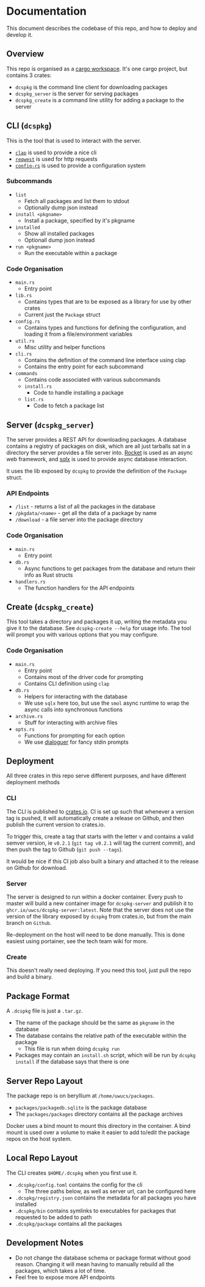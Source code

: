 # Documentation

This document describes the codebase of this repo, and how to deploy and develop it.

## Overview

This repo is organised as a [cargo workspace](https://doc.rust-lang.org/book/ch14-03-cargo-workspaces.html). It's one cargo project, but contains 3 crates:

- `dcspkg` is the command line client for downloading packages
- `dcspkg_server` is the server for serving packages
- `dcspkg_create` is a command line utility for adding a package to the server

## CLI (`dcspkg`)

This is the tool that is used to interact with the server.

- [`clap`](https://github.com/clap-rs/clap) is used to provide a nice cli
- [`reqwest`](https://github.com/seanmonstar/reqwest) is used for http requests
- [`config-rs`](https://github.com/mehcode/config-rs) is used to provide a configuration system

### Subcommands

- `list`
  - Fetch all packages and list them to stdout
  - Optionally dump json instead
- `install <pkgname>`
  - Install a package, specified by it's pkgname
- `installed`
  - Show all installed packages
  - Optionall dump json instead
- `run <pkgname>`
  - Run the executable within a package

### Code Organisation

- `main.rs`
  - Entry point
- `lib.rs`
  - Contains types that are to be exposed as a library for use by other crates
  - Current just the `Package` struct
- `config.rs`
  - Contains types and functions for defining the configuration, and loading it from a file/environment variables
- `util.rs`
  - Misc utility and helper functions
- `cli.rs`
  - Contains the definition of the command line interface using clap
  - Contains the entry point for each subcommand
- `commands`
  - Contains code associated with various subcommands
  - `install.rs`
    - Code to handle installing a package
  - `list.rs`
    - Code to fetch a package list

## Server (`dcspkg_server`)

The server provides a REST API for downloading packages. A database contains a registry of packages on disk, which are all just tarballs sat in a directory the server provides a file server into. [Rocket](https://rocket.rs/) is used as an async web framework, and [sqlx](https://github.com/launchbadge/sqlx) is used to provide async database interaction.

It uses the lib exposed by `dcspkg` to provide the definition of the `Package` struct.

### API Endpoints

- `/list` - returns a list of all the packages in the database
- `/pkgdata/<name>` - get all the data of a package by name
- `/download` - a file server into the package directory

### Code Organisation

- `main.rs`
  - Entry point
- `db.rs`
  - Async functions to get packages from the database and return their info as Rust structs
- `handlers.rs`
  - The function handlers for the API endpoints

## Create (`dcspkg_create`)

This tool takes a directory and packages it up, writing the metadata you give it to the database. See `dcspkg-create --help` for usage info. The tool will prompt you with various options that you may configure.

### Code Organisation

- `main.rs`
  - Entry point
  - Contains most of the driver code for prompting
  - Contains CLI definition using `clap`
- `db.rs`
  - Helpers for interacting with the database
  - We use `sqlx` here too, but use the `smol` async runtime to wrap the async calls into synchronous functions
- `archive.rs`
  - Stuff for interacting with archive files
- `opts.rs`
  - Functions for prompting for each option
  - We use [dialoguer](https://github.com/mitsuhiko/dialoguer) for fancy stdin prompts

## Deployment

All three crates in this repo serve different purposes, and have different deployment methods

### CLI

The CLI is published to [crates.io](https://crates.io/crates/dcspkg). CI is set up such that whenever a version tag is pushed, it will automatically create a release on Github, and then publish the current version to crates.io.

To trigger this, create a tag that starts with the letter v and contains a valid semver version, ie `v0.2.1` (`git tag v0.2.1` will tag the current commit), and then push the tag to Github (`git push --tags`).

It would be nice if this CI job also built a binary and attached it to the release on Github for download.

### Server

The server is designed to run within a docker container. Every push to master will build a new container image for `dcspkg-server` and publish it to `ghcr.io/uwcs/dcspkg-server:latest`. Note that the server does not use the version of the library exposed by `dcspkg` from crates.io, but from the main branch on `Github`.

Re-deployment on the host will need to be done manually. This is done easiest using portainer, see the tech team wiki for more.

### Create

This doesn't really need deploying. If you need this tool, just pull the repo and build a binary.

## Package Format

A `.dcspkg` file is just a `.tar.gz`.

- The name of the package should be the same as `pkgname` in the database
- The database contains the relative path of the executable within the package
  - This file is run when doing `dcspkg run`
- Packages may contain an `install.sh` script, which will be run by `dcspkg install` if the database says that there is one

## Server Repo Layout

The package repo is on beryllium at `/home/uwucs/packages`.

- `packages/packagedb.sqlite` is the package database
- The `packages/packages` directory contains all the package archives

Docker uses a bind mount to mount this directory in the container. A bind mount is used over a volume to make it easier to add to/edit the package repos on the host system.

## Local Repo Layout

The CLI creates `$HOME/.dcspkg` when you first use it.

- `.dcspkg/config.toml` contains the config for the cli
  - The three paths below, as well as server url, can be configured here
- `.dcspkg/registry.json` contains the metadata for all packages you have installed
- `.dcspkg/bin` contains symlinks to executables for packages that requested to be added to path
- `.dcspkg/package` contains all the packages

## Development Notes

- Do not change the database schema or package format without good reason. Changing it will mean having to manually rebuild all the packages, which takes a lot of time.
- Feel free to expose more API endpoints
